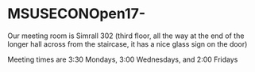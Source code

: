 # MSUSECONOpen17-

Our meeting room is Simrall 302 (third floor, all the way at the end of the longer hall across from the staircase, it has a nice glass sign on the door)

Meeting times are 3:30 Mondays, 3:00 Wednesdays, and 2:00 Fridays

